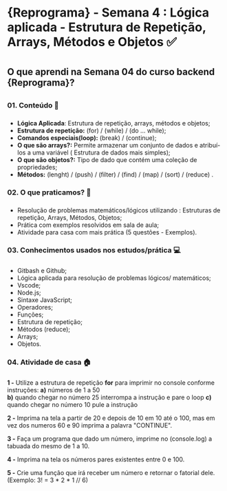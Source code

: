 # {Reprograma} - Semana 4 : Lógica aplicada - Estrutura de Repetição, Arrays, Métodos e Objetos  :white_check_mark: <h1>

## O que aprendi na Semana 04 do curso backend {Reprograma}? <h2>

### 01. Conteúdo :memo: <h3>
* **Lógica Aplicada**: Estrutura de repetição, arrays, métodos e objetos;
* **Estrutura de repetição:** (for) / (while) / (do ... while);
* **Comandos especiais(loop):** (break) / (continue);
* **O que são arrays?:** Permite armazenar um conjunto de dados e atribuí-los a uma variável ( Estrutura de dados mais simples);
* **O que são objetos?:** Tipo de dado que contém uma coleção de propriedades;
* **Métodos:** (lenght) / (push) / (filter) / (find) / (map) / (sort) / (reduce) .

### 02. O que praticamos? :muscle:<h3>
* Resolução de problemas matemáticos/lógicos utilizando : Estruturas de repetição, Arrays, Métodos, Objetos;
* Prática com exemplos resolvidos em sala de aula;
* Atividade para casa com mais prática (5 questões - Exemplos).
  
### 03. Conhecimentos usados nos estudos/prática :computer: <h3>
* Gitbash e Github;
* Lógica aplicada para resolução de problemas lógicos/ matemáticos;
* Vscode;
* Node.js;
* Sintaxe JavaScript;
* Operadores;
* Funções;
* Estrutura de repetição;
* Métodos (reduce);
* Arrays;
* Objetos.

### 04. Atividade de casa :house: <h3>
**1 -** Utilize a estrutura de repetição **for** para imprimir no console conforme instruções:
**a)** números de 1 a 50  
**b)** quando chegar no número 25 interrompa a instrução e pare o loop 
**c)** quando chegar no número 10 pule a instrução

**2 -** Imprima na tela a partir de 20 e depois de 10 em 10 até o 100, mas em vez dos numeros 60 e 90 imprima a palavra "CONTINUE".

**3 -** Faça um programa que dado um número, imprime no (console.log) a tabuada do mesmo de 1 a 10.

**4 -** Imprima na tela os números pares existentes entre 0 e 100.

**5 -** Crie uma função que irá receber um número e retornar o fatorial dele. (Exemplo: 3! = 3 * 2 * 1 // 6)
